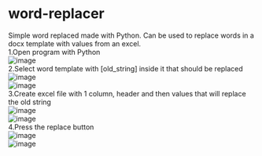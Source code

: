 # word-replacer
Simple word replaced made with Python. Can be used to replace words in a docx template with values from an excel.
<br/>
1.Open program with Python
<br/>
![image](https://github.com/MihaiCMA/word-replacer/assets/42008272/f82f549c-766d-41a2-be4d-8e4c45c49920)
<br/>
2.Select word template with [old_string] inside it that should be replaced
<br/>
![image](https://github.com/MihaiCMA/word-replacer/assets/42008272/cc60daba-6cd4-4f48-9198-18c2410fa654)
<br/>
![image](https://github.com/MihaiCMA/word-replacer/assets/42008272/77ddd238-3532-4adc-b43c-dcd479989f8b)
<br/>
3.Create excel file with 1 column, header and then values that will replace the old string
<br/>
![image](https://github.com/MihaiCMA/word-replacer/assets/42008272/06cacf71-b423-44e7-a8f7-b85eac357bf7)
<br/>
![image](https://github.com/MihaiCMA/word-replacer/assets/42008272/14ccd883-a5a3-4f4b-8876-33a911f6d92d)
<br/>
4.Press the replace button
<br/>
![image](https://github.com/MihaiCMA/word-replacer/assets/42008272/989c621f-0a39-408e-bfdb-aafa7b8b2424)
<br/>
![image](https://github.com/MihaiCMA/word-replacer/assets/42008272/cb581aca-ad83-4a0f-835b-3c3121c1171b)


